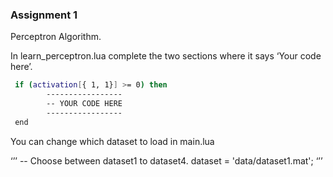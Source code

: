 
### Assignment 1

Perceptron Algorithm.


In learn_perceptron.lua complete the two sections where it says ‘Your code here’.

``` sh
 if (activation[{ 1, 1}] >= 0) then
        -----------------
        -- YOUR CODE HERE
        -----------------
 end
```


You can change which dataset to load in main.lua

‘’’ 
 -- Choose between dataset1 to dataset4.
 dataset = 'data/dataset1.mat';
‘’’